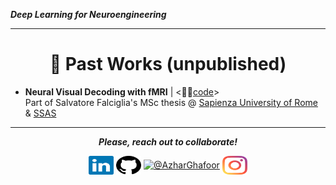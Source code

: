 ***Deep Learning for Neuroengineering***

---

<div align="center">

# 👷 Past Works (unpublished)

</div>

- **Neural Visual Decoding with fMRI** | <👨‍💻[code](https://github.com/falciglia/Sapienza-Rome/tree/main/Neural%20Visual%20Decoding%20with%20fMRI)><br>
  Part of Salvatore Falciglia's MSc thesis @ [Sapienza University of Rome](https://www.uniroma1.it/it/pagina-strutturale/home) & [SSAS](https://web.uniroma1.it/sssas/)
  
---

<div align="center">
  
***Please, reach out to collaborate!***

<p align="center">
  
<a href="https://www.linkedin.com/in/salvatore-falciglia/" target="blank"><img align="center" src="https://github.com/CLorant/readme-social-icons/blob/main/large/colored/linkedin.svg" height="30" width="40" /></a>
<a href="https://github.com/falciglia" target="blank"><img align="center" src="https://github.com/CLorant/readme-social-icons/blob/main/large/colored/github.svg" height="30" width="40" /></a>
<a href="https://scholar.google.com/citations?hl=it&user=E-nObHcAAAAJ" target="blank"><img align="center" src="https://upload.wikimedia.org/wikipedia/commons/c/c7/Google_Scholar_logo.svg" alt="@AzharGhafoor" height="30" width="40" /></a> 
<a href="https://www.instagram.com/falciglia_/" target="blank"><img align="center" src="https://github.com/CLorant/readme-social-icons/blob/main/large/colored/instagram.svg" height="30" width="40" /></a> 

</p>
</div>
